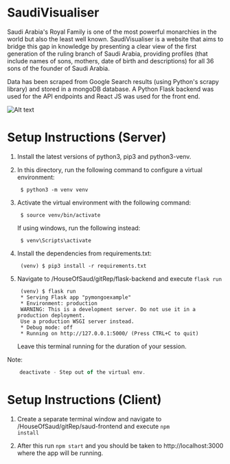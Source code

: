 # SaudiVisualiser
 
Saudi Arabia's Royal Family is one of the most powerful monarchies in the world but also the least well known. SaudiVisualiser is a website that aims to bridge this gap in knowledge by presenting a clear view of the first generation of the ruling branch
of Saudi Arabia, providing profiles (that include names of sons, mothers, date of birth and descriptions) for all 36 sons of the founder of Saudi Arabia.

Data has been scraped from Google Search results (using Python's scrapy library)  and stored in a mongoDB database. A Python Flask backend was used for the API endpoints and React JS was used for the front end.

![Alt text](gitRep/30sec.gif)

# Setup Instructions (Server)

1. Install the latest versions of python3, pip3 and python3-venv.

2. In this directory, run the following command to configure a virtual environment:

        $ python3 -m venv venv

3. Activate the virtual environment with the following command:

        $ source venv/bin/activate

   If using windows, run the following instead:

        $ venv\Scripts\activate

4. Install the dependencies from requirements.txt:

        (venv) $ pip3 install -r requirements.txt

6. Navigate to /HouseOfSaud/gitRep/flask-backend  and execute <code>flask run</code>

        (venv) $ flask run
        * Serving Flask app "pymongoexample"
        * Environment: production
        WARNING: This is a development server. Do not use it in a production deployment.
        Use a production WSGI server instead.
        * Debug mode: off
        * Running on http://127.0.0.1:5000/ (Press CTRL+C to quit)
    
    Leave this terminal running for the duration of your session.

Note: 
```js
    deactivate - Step out of the virtual env.
```

# Setup Instructions (Client)

1. Create a separate terminal window and navigate to /HouseOfSaud/gitRep/saud-frontend and execute <code>npm install</code>

2. After this run <code>npm start</code> and you should be taken to http://localhost:3000 where the app will be running.

